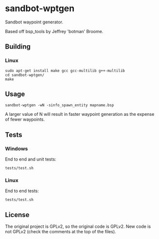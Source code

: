 sandbot-wptgen
==============

Sandbot waypoint generator.

Based off bsp_tools by Jeffrey 'botman' Broome.


Building
--------

### Linux

```
sudo apt-get install make gcc gcc-multilib g++-multilib
cd sandbot-wptgen/
make
```

Usage
-----

```
sandbot-wptgen -wN -sinfo_spawn_entity mapname.bsp
```

A larger value of N will result in faster waypoint generation as the expense of fewer waypoints.


Tests
-----

### Windows

End to end and unit tests:
```
tests/test.sh
```

### Linux

End to end tests:
```
tests/test.sh
```


License
-------

The original project is GPLv2, so the original code is GPLv2. New code is not GPLv2 (check the comments at the top of the files).
